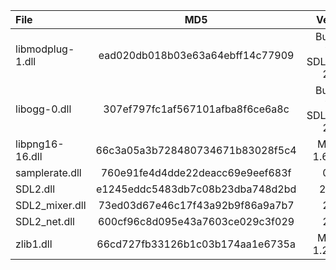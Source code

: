 | File                |               MD5                |            Version            |
|:--------------------|:--------------------------------:|:-----------------------------:|
| libmodplug-1.dll    | ead020db018b03e63a64ebff14c77909 | Bundled with SDL2_mixer 2.6.1 |
| libogg-0.dll        | 307ef797fc1af567101afba8f6ce6a8c | Bundled with SDL2_mixer 2.6.1 |
| libpng16-16.dll     | 66c3a05a3b728480734671b83028f5c4 |        MSYS2 1.6.37-6         |
| samplerate.dll      | 760e91fe4d4dde22deacc69e9eef683f |             0.2.2             |
| SDL2.dll            | e1245eddc5483db7c08b23dba748d2bd |            2.24.2             |
| SDL2_mixer.dll      | 73ed03d67e46c17f43a92b9f86a9a7b7 |             2.6.1             |
| SDL2_net.dll        | 600cf96c8d095e43a7603ce029c3f029 |             2.2.0             |
| zlib1.dll           | 66cd727fb33126b1c03b174aa1e6735a |        MSYS2 1.2.12-1         |
